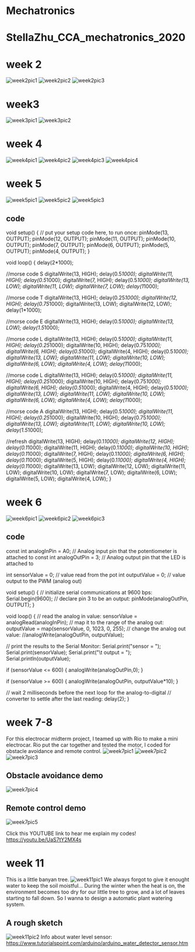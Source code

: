 # Mechatronics
# StellaZhu_CCA_mechatronics_2020

# week 2
![week2pic1](https://github.com/stellaczh/Mechatronics/blob/master/week2/week2pic1.png)
![week2pic2](https://github.com/stellaczh/Mechatronics/blob/master/week2/week2pic2.GIF)
![week2pic3](https://github.com/stellaczh/Mechatronics/blob/master/week2/week2pic3.GIF)

# week3
![week3pic1](https://github.com/stellaczh/Mechatronics/blob/master/week3/week3pic1.png)
![week3pic2](https://github.com/stellaczh/Mechatronics/blob/master/week3/week3pic2.png)

# week 4
![week4pic1](https://github.com/stellaczh/Mechatronics/blob/master/week4/week4pic1.png)
![week4pic2](https://github.com/stellaczh/Mechatronics/blob/master/week4/week4pic2.png)
![week4pic3](https://github.com/stellaczh/Mechatronics/blob/master/week4/week4pic3.png)
![week4pic4](https://github.com/stellaczh/Mechatronics/blob/master/week4/week4pic4.GIF)

# week 5
![week5pic1](https://github.com/stellaczh/Mechatronics/blob/master/week5/week5pic1.png)
![week5pic2](https://github.com/stellaczh/Mechatronics/blob/master/week5/week5pic2.GIF)
![week5pic3](https://github.com/stellaczh/Mechatronics/blob/master/week5/week5pic3.png)

## code
void setup() {
  // put your setup code here, to run once:
pinMode(13, OUTPUT);
pinMode(12, OUTPUT);
pinMode(11, OUTPUT);
pinMode(10, OUTPUT);
pinMode(7, OUTPUT);
pinMode(6, OUTPUT);
pinMode(5, OUTPUT);
pinMode(4, OUTPUT);
}

void loop() {
delay(2*1000);

//morse code S
digitalWrite(13, HIGH);
delay(0.5*1000);
digitalWrite(11, HIGH);
delay(0.5*1000);
digitalWrite(7, HIGH);
delay(0.5*1000);
digitalWrite(13, LOW);
digitalWrite(11, LOW);
digitalWrite(7, LOW);
delay(1*1000);

//morse code T
digitalWrite(13, HIGH);
delay(0.25*1000);
digitalWrite(12, HIGH);
delay(0.75*1000);
digitalWrite(13, LOW);
digitalWrite(12, LOW);
delay(1*1000);

//morse code E
digitalWrite(13, HIGH);
delay(0.5*1000);
digitalWrite(13, LOW);
delay(1.5*1000);

//morse code L
digitalWrite(13, HIGH);
delay(0.5*1000);
digitalWrite(11, HIGH);
delay(0.25*1000);
digitalWrite(10, HIGH);
delay(0.75*1000);
digitalWrite(6, HIGH);
delay(0.5*1000);
digitalWrite(4, HIGH);
delay(0.5*1000);
digitalWrite(13, LOW);
digitalWrite(11, LOW);
digitalWrite(10, LOW);
digitalWrite(6, LOW);
digitalWrite(4, LOW);
delay(1*1000);

//morse code L
digitalWrite(13, HIGH);
delay(0.5*1000);
digitalWrite(11, HIGH);
delay(0.25*1000);
digitalWrite(10, HIGH);
delay(0.75*1000);
digitalWrite(6, HIGH);
delay(0.5*1000);
digitalWrite(4, HIGH);
delay(0.5*1000);
digitalWrite(13, LOW);
digitalWrite(11, LOW);
digitalWrite(10, LOW);
digitalWrite(6, LOW);
digitalWrite(4, LOW);
delay(1*1000);

//morse code A
digitalWrite(13, HIGH);
delay(0.5*1000);
digitalWrite(11, HIGH);
delay(0.25*1000);
digitalWrite(10, HIGH);
delay(0.75*1000);
digitalWrite(13, LOW);
digitalWrite(11, LOW);
digitalWrite(10, LOW);
delay(1.5*1000);

//refresh
digitalWrite(13, HIGH);
delay(0.1*1000);
digitalWrite(12, HIGH);
delay(0.1*1000);
digitalWrite(11, HIGH);
delay(0.1*1000);
digitalWrite(10, HIGH);
delay(0.1*1000);
digitalWrite(7, HIGH);
delay(0.1*1000);
digitalWrite(6, HIGH);
delay(0.1*1000);
digitalWrite(5, HIGH);
delay(0.1*1000);
digitalWrite(4, HIGH);
delay(0.1*1000);
digitalWrite(13, LOW);
digitalWrite(12, LOW);
digitalWrite(11, LOW);
digitalWrite(10, LOW);
digitalWrite(7, LOW);
digitalWrite(6, LOW);
digitalWrite(5, LOW);
digitalWrite(4, LOW);
}

# week 6
![week6pic1](https://github.com/stellaczh/Mechatronics/blob/master/week6/week6pic1.png)
![week6pic2](https://github.com/stellaczh/Mechatronics/blob/master/week6/week6pic2.GIF)
![week6pic3](https://github.com/stellaczh/Mechatronics/blob/master/week6/week6pic3.GIF)

## code
const int analogInPin = A0;  // Analog input pin that the potentiometer is attached to
const int analogOutPin = 3; // Analog output pin that the LED is attached to

int sensorValue = 0;        // value read from the pot
int outputValue = 0;        // value output to the PWM (analog out)

void setup() {
  // initialize serial communications at 9600 bps:
  Serial.begin(9600);
  // declare pin 3 to be an output:
  pinMode(analogOutPin, OUTPUT);
}

void loop() {
  // read the analog in value:
  sensorValue = analogRead(analogInPin);
  // map it to the range of the analog out:
  outputValue = map(sensorValue, 0, 1023, 0, 255);
  // change the analog out value:
  //analogWrite(analogOutPin, outputValue);

  // print the results to the Serial Monitor:
  Serial.print("sensor = ");
  Serial.print(sensorValue);
  Serial.print("\t output = ");
  Serial.println(outputValue);

   if (sensorValue <= 600) {
    analogWrite(analogOutPin,0);
  }

  if (sensorValue >= 600) {
    analogWrite(analogOutPin, outputValue*10);
  }

  // wait 2 milliseconds before the next loop for the analog-to-digital
  // converter to settle after the last reading:
  delay(2);
}


# week 7-8
For this electrocar midterm project, I teamed up with Rio to make a mini electrocar. Rio put the car together and tested the motor, I coded for obstacle avoidance and remote control.
![week7pic1](https://github.com/stellaczh/Mechatronics/blob/master/week7/week7pic1.png)
![week7pic2](https://github.com/stellaczh/Mechatronics/blob/master/week7/week7pic2.JPG)
![week7pic3](https://github.com/stellaczh/Mechatronics/blob/master/week7/week7pic3.JPG)

## Obstacle avoidance demo
![week7pic4](https://github.com/stellaczh/Mechatronics/blob/master/week7/week7pic4.gif)

## Remote control demo
![week7pic5](https://github.com/stellaczh/Mechatronics/blob/master/week7/week7pic5.gif)

Click this YOUTUBE link to hear me explain my codes!
https://youtu.be/UaS7tY2MX4s

# week 11
This is a little banyan tree. 
![week11pic1](https://github.com/stellaczh/Mechatronics/blob/master/week11/week11pic1.png)
We always forgot to give it enought water to keep the soil moistful... During the winter when the heat is on, the environment becomes too dry for our little tree to grow, and a lot of leaves starting to fall down. So I wanna to design a automatic plant watering system.
## A rough sketch
![week11pic2](https://github.com/stellaczh/Mechatronics/blob/master/week11/week11pic2.JPG)
Info about water level sensor: https://www.tutorialspoint.com/arduino/arduino_water_detector_sensor.htm
